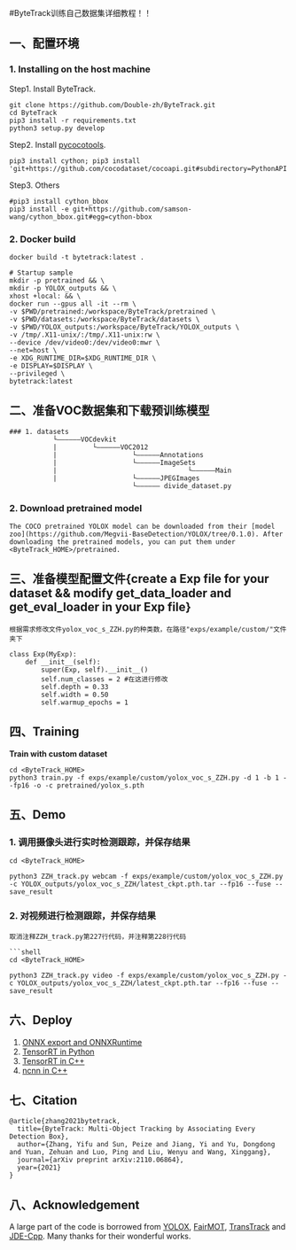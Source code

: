 #ByteTrack训练自己数据集详细教程！！

## 一、配置环境
### 1. Installing on the host machine
Step1. Install ByteTrack.
```shell
git clone https://github.com/Double-zh/ByteTrack.git
cd ByteTrack
pip3 install -r requirements.txt
python3 setup.py develop
```

Step2. Install [pycocotools](https://github.com/cocodataset/cocoapi).

```shell
pip3 install cython; pip3 install 'git+https://github.com/cocodataset/cocoapi.git#subdirectory=PythonAPI'
```

Step3. Others
```shell
#pip3 install cython_bbox
pip3 install -e git+https://github.com/samson-wang/cython_bbox.git#egg=cython-bbox
```
### 2. Docker build
```shell
docker build -t bytetrack:latest .

# Startup sample
mkdir -p pretrained && \
mkdir -p YOLOX_outputs && \
xhost +local: && \
docker run --gpus all -it --rm \
-v $PWD/pretrained:/workspace/ByteTrack/pretrained \
-v $PWD/datasets:/workspace/ByteTrack/datasets \
-v $PWD/YOLOX_outputs:/workspace/ByteTrack/YOLOX_outputs \
-v /tmp/.X11-unix/:/tmp/.X11-unix:rw \
--device /dev/video0:/dev/video0:mwr \
--net=host \
-e XDG_RUNTIME_DIR=$XDG_RUNTIME_DIR \
-e DISPLAY=$DISPLAY \
--privileged \
bytetrack:latest
```

## 二、准备VOC数据集和下载预训练模型

```
### 1. datasets
           └——————VOCdevkit
           |         └——————VOC2012
           |                   └——————Annotations
           |                   └——————ImageSets
           |                                 └——————Main
           |                   └——————JPEGImages
                               └—————— divide_dataset.py
```
### 2. Download pretrained model
```
The COCO pretrained YOLOX model can be downloaded from their [model zoo](https://github.com/Megvii-BaseDetection/YOLOX/tree/0.1.0). After downloading the pretrained models, you can put them under <ByteTrack_HOME>/pretrained.
```


## 三、准备模型配置文件{create a Exp file for your dataset && modify get_data_loader and get_eval_loader in your Exp file}

```
根据需求修改文件yolox_voc_s_ZZH.py的种类数，在路径"exps/example/custom/"文件夹下

class Exp(MyExp):
    def __init__(self):
        super(Exp, self).__init__()
        self.num_classes = 2 #在这进行修改
        self.depth = 0.33
        self.width = 0.50
        self.warmup_epochs = 1
```


## 四、Training

**Train with custom dataset**

```shell
cd <ByteTrack_HOME>
python3 train.py -f exps/example/custom/yolox_voc_s_ZZH.py -d 1 -b 1 --fp16 -o -c pretrained/yolox_s.pth
```


## 五、Demo

### 1. 调用摄像头进行实时检测跟踪，并保存结果

```shell
cd <ByteTrack_HOME>

python3 ZZH_track.py webcam -f exps/example/custom/yolox_voc_s_ZZH.py -c YOLOX_outputs/yolox_voc_s_ZZH/latest_ckpt.pth.tar --fp16 --fuse --save_result
```

### 2. 对视频进行检测跟踪，并保存结果

```
取消注释ZZH_track.py第227行代码，并注释第228行代码

```shell
cd <ByteTrack_HOME>

python3 ZZH_track.py video -f exps/example/custom/yolox_voc_s_ZZH.py -c YOLOX_outputs/yolox_voc_s_ZZH/latest_ckpt.pth.tar --fp16 --fuse --save_result
```


## 六、Deploy

1.  [ONNX export and ONNXRuntime](./deploy/ONNXRuntime)
2.  [TensorRT in Python](./deploy/TensorRT/python)
3.  [TensorRT in C++](./deploy/TensorRT/cpp)
4.  [ncnn in C++](./deploy/ncnn/cpp)


## 七、Citation

```
@article{zhang2021bytetrack,
  title={ByteTrack: Multi-Object Tracking by Associating Every Detection Box},
  author={Zhang, Yifu and Sun, Peize and Jiang, Yi and Yu, Dongdong and Yuan, Zehuan and Luo, Ping and Liu, Wenyu and Wang, Xinggang},
  journal={arXiv preprint arXiv:2110.06864},
  year={2021}
}
```

## 八、Acknowledgement

A large part of the code is borrowed from [YOLOX](https://github.com/Megvii-BaseDetection/YOLOX), [FairMOT](https://github.com/ifzhang/FairMOT), [TransTrack](https://github.com/PeizeSun/TransTrack) and [JDE-Cpp](https://github.com/samylee/Towards-Realtime-MOT-Cpp). Many thanks for their wonderful works.
